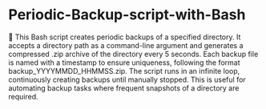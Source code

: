 # Periodic-Backup-script-with-Bash

🌟 This Bash script creates periodic backups of a specified directory. It accepts a directory path as a command-line argument and generates a compressed .zip archive of the directory every 5 seconds. Each backup file is named with a timestamp to ensure uniqueness, following the format backup_YYYYMMDD_HHMMSS.zip. The script runs in an infinite loop, continuously creating backups until manually stopped. This is useful for automating backup tasks where frequent snapshots of a directory are required.
